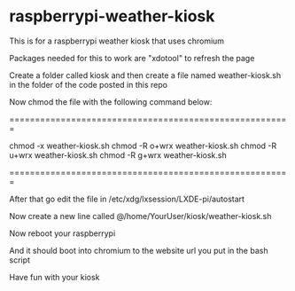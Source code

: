 # raspberrypi-weather-kiosk
This is for a raspberrypi weather kiosk that uses chromium

Packages needed for this to work are "xdotool" to refresh the page

Create a folder called kiosk and then create a file named weather-kiosk.sh in the folder of the code posted in this repo

Now chmod the file with the following command below:

=======================================================

chmod -x weather-kiosk.sh
chmod -R o+wrx weather-kiosk.sh
chmod -R u+wrx weather-kiosk.sh
chmod -R g+wrx weather-kiosk.sh

=======================================================

After that go edit the file in /etc/xdg/lxsession/LXDE-pi/autostart

Now create a new line called @/home/YourUser/kiosk/weather-kiosk.sh

Now reboot your raspberrypi

And it should boot into chromium to the website url you put in the bash script

Have fun with your kiosk
